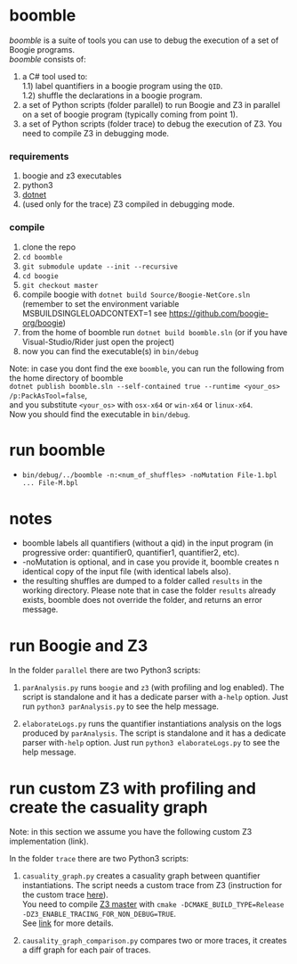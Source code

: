 # boomble
*boomble* is a suite of tools you can use to debug the execution of a set of Boogie programs.  
*boomble* consists of:  

1) a C# tool used to:  
  1.1) label quantifiers in a boogie program using the `QID`.  
  1.2) shuffle the declarations in a boogie program.  
2) a set of Python scripts (folder parallel) to run Boogie and Z3 in parallel on a set of boogie program (typically coming from point 1).  
3) a set of Python scripts (folder trace) to debug the execution of Z3. You need to compile Z3 in debugging mode.  

### requirements
1) boogie and z3 executables  
2) python3
3) [dotnet](https://docs.microsoft.com/en-us/dotnet/core/install/)
4) (used only for the trace) Z3 compiled in debugging mode.  

### compile
1) clone the repo
2) `cd boomble`
3) `git submodule update --init --recursive`
4) `cd boogie`
5) `git checkout master`
6) compile boogie with `dotnet build Source/Boogie-NetCore.sln` 
(remember to set the environment variable MSBUILDSINGLELOADCONTEXT=1 see https://github.com/boogie-org/boogie)
7) from the home of boomble run `dotnet build boomble.sln` (or if you have Visual-Studio/Rider just open the project)
8) now you can find the executable(s) in `bin/debug`

Note: in case you dont find the exe `boomble`, you can run the following from the home directory of boomble  
`dotnet publish boomble.sln --self-contained true --runtime <your_os> /p:PackAsTool=false`,  
and you substitute `<your_os>` with `osx-x64` or `win-x64` or `linux-x64`.  
Now you should find the executable in `bin/debug`.

# run boomble
* `bin/debug/../boomble -n:<num_of_shuffles> -noMutation File-1.bpl ... File-M.bpl`

# notes
* boomble labels all quantifiers (without a qid) in the input program (in progressive order: quantifier0, quantifier1, quantifier2, etc).
* -noMutation is optional, and in case you provide it, boomble creates n identical copy of the input file (with identical labels also).
* the resulting shuffles are dumped to a folder called `results` in the working directory. 
Please note that in case the folder `results` already exists, boomble does not override the folder, and returns an error message. 

# run Boogie and Z3

In the folder `parallel` there are two Python3 scripts:

1) `parAnalysis.py` runs `boogie` and `z3` (with profiling and log enabled). The script is standalone and it has a dedicate parser with a`-help` option. Just run `python3 parAnalysis.py` to see the help message.

2) `elaborateLogs.py` runs the quantifier instantiations analysis on the logs produced by `parAnalysis`. The script is standalone and it has a dedicate parser with`-help` option. Just run `python3 elaborateLogs.py` to see the help message.

# run custom Z3 with profiling and create the casuality graph

Note: in this section we assume you have the following custom Z3 implementation (link).

In the folder `trace` there are two Python3 scripts:

1) `casuality_graph.py` creates a casuality graph between quantifier instantiations. The script needs
a custom trace from Z3 (instruction for the custom trace [here](https://github.com/rospoly/z3/blob/prototype/README.md)).  
You need to compile [Z3 master](https://github.com/Z3Prover/z3) with `cmake -DCMAKE_BUILD_TYPE=Release -DZ3_ENABLE_TRACING_FOR_NON_DEBUG=TRUE`.  
See [link](https://github.com/Z3Prover/z3/blob/master/README-CMake.md) for more details.

2) `causality_graph_comparison.py` compares two or more traces, it creates a diff graph for each pair of traces.
